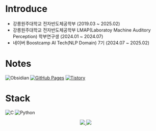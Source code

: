 # Introduce

- 강릉원주대학교 전자반도체공학부 (2019.03 ~ 2025.02)
- 강릉원주대학교 전자반도체공학부 LMAP(Laboratoy Machine Auditory Perception) 학부연구생 (2024.01 ~ 2024.07)
- 네이버 Boostcamp AI Tech(NLP Domain) 7기 (2024.07 ~ 2025.02)



# Notes
![Obsidian](https://img.shields.io/badge/Obsidian-%23483699.svg?style=for-the-badge&logo=obsidian&logoColor=white)
[![GitHub Pages](https://img.shields.io/badge/githubpages-222222?style=for-the-badge&logo=githubpages&logoColor=white)](https://koreannn.github.io/)
[![Tistory](https://img.shields.io/badge/Tistory-000000?style=for-the-badge&logo=Tistory&logoColor=white)](https://dailyreord.tistory.com/m/?fbclid=PAAaYCvpx2K65tX_HJHIweCvNgcrvX5UQmvWiWXV7lCDMJbp1NA-5Vq6LBmkY)



# Stack

![C](https://img.shields.io/badge/C-A8B9CC?style=for-the-badge&logo=C&logoColor=white)
![Python](https://img.shields.io/badge/Python-3776AB?style=for-the-badge&logo=Python&logoColor=white)



<div align=center>
  <a href="mailto:ghdtjdwo5@gmail.com">
    <img src="https://img.shields.io/badge/Gmail-EA4335?style=for-the-badge&logo=Gmail&logoColor=white">
  </a>
    <a href="[https:](https://www.linkedin.com/in/onny-t-0769282b8/)">
      <img src="https://img.shields.io/badge/LinkedIn-0A66C2?style=for-the-badge&logo=LinkedIn&logoColor=white">
    </a>
</div>


<!--
**koreannn/koreannn** is a ✨ _special_ ✨ repository because its `README.md` (this file) appears on your GitHub profile.

Here are some ideas to get you started:

- 🔭 I’m currently working on ...
- 🌱 I’m currently learning ...
- 👯 I’m looking to collaborate on ...
- 🤔 I’m looking for help with ...
- 💬 Ask me about ...
- 📫 How to reach me: ...
- 😄 Pronouns: ...
- ⚡ Fun fact: ...
-->
